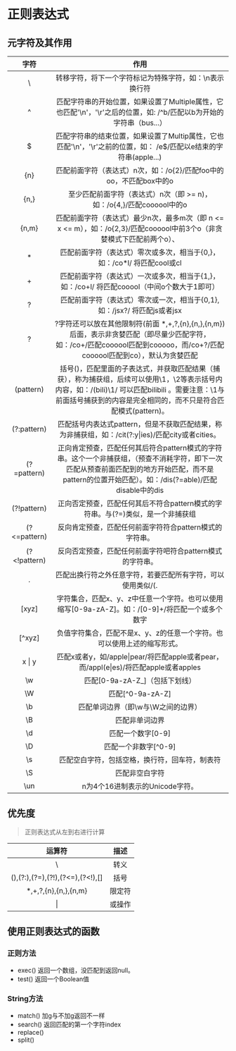 # 正则表达式

## 元字符及其作用
字符 | 作用
:--: | :--:
\ | 转移字符，将下一个字符标记为特殊字符，如：\n表示换行符
^ | 匹配字符串的开始位置，如果设置了Multiple属性，它也匹配'\n'，'\r'之后的位置，如: /^b/匹配以b为开始的字符串（bus...）
$ | 匹配字符串的结束位置，如果设置了Multip属性，它也匹配'\n'，'\r'之前的位置，如： /e$/匹配以e结束的字符串(apple...)
{n} | 匹配前面字符（表达式）n次，如：/o{2}/匹配foo中的oo，不匹配box中的o
{n,} | 至少匹配前面字符（表达式）n次（即 >= n)，如：/o{4,}/匹配coooool中的o
{n,m} | 匹配前面字符（表达式）最少n次，最多m次（即 n <= x <= m），如：/o{2,3}/匹配coooool中前3个o（非贪婪模式下匹配前两个o）、
\* | 匹配前面字符（表达式）零次或多次，相当于{0,}，如：/co*l/ 将匹配cool或cl
\+ | 匹配前面字符（表达式）一次或多次，相当于{1,}，如：/co+l/ 将匹配cooool（中间o个数大于1即可）
? | 匹配前面字符（表达式）零次或一次，相当于{0,1},如：/jsx?/ 将匹配js或者jsx
? | ?字符还可以放在其他限制符(前面 *,+,?,{n},{n,},{n,m})后面，表示非贪婪匹配（即尽量少匹配字符，如：/co+/匹配coooool匹配到cooooo，而/co+?/匹配coooool匹配到co），默认为贪婪匹配
(pattern) | 括号()，匹配里面的子表达式，并获取匹配结果（捕获），称为捕获组，后续可以使用\1，\2等表示括号内内容，如：/(bili)\1/ 可以匹配bilibili 。需要注意：\1与前面括号捕获到的内容是完全相同的，而不只是符合匹配模式(pattern)。
(?:pattern) | 匹配括号内表达式pattern，但是不获取匹配结果，称为非捕获组，如：/cit(?:y\|ies)/匹配city或者cities。
(?=pattern) | 正向肯定预查，匹配任何其后符合pattern模式的字符串。这个一个非捕获组，（预查不消耗字符，即下一次匹配从预查前面匹配到的地方开始匹配，而不是pattern的位置开始匹配）。如：/dis(?=able)/匹配disable中的dis
(?!pattern) | 正向否定预查，匹配任何其后不符合pattern模式的字符串。与(?=)类似，是一个非捕获组
(?<=pattern) | 反向肯定预查，匹配任何前面字符符合pattern模式的字符串。
(?<!pattern) | 反向否定预查，匹配任何前面字符吧符合pattern模式的字符串。
. | 匹配出换行符之外任意字符，若要匹配所有字符，可以使用类似/(.|\n|\r)/的形式
[xyz] | 字符集合，匹配x、y、z中任意一个字符。也可以使用缩写[0-9a-zA-Z]。如：/[0-9]+/将匹配一个或多个数字
[^xyz] | 负值字符集合，匹配不是x、y、z的任意一个字符。也可以使用上述的缩写形式。
x \| y | 匹配x或者y，如/apple\|pear/将匹配apple或者pear，而/appl(e\|es)/将匹配apple或者apples
\w | 匹配[0-9a-zA-Z_]（包括下划线）
\W | 匹配[^0-9a-zA-Z]
\b | 匹配单词边界（即\w与\W之间的边界）
\B | 匹配非单词边界
\d | 匹配一个数字[0-9]
\D | 匹配一个非数字[^0-9]
\s | 匹配空白字符，包括空格，换行符，回车符，制表符
\S | 匹配非空白字符
\un | n为4个16进制表示的Unicode字符。

## 优先度
> 正则表达式从左到右进行计算

运算符 | 描述
:---:| :---:
\ | 转义
(),(?:),(?=),(?!),(?<=),(?<!),[] | 括号
*,+,?,{n},{n,},{n,m} | 限定符
\| | 或操作

## 使用正则表达式的函数
### 正则方法
- exec() 返回一个数组，没匹配到返回null。
- test() 返回一个Boolean值

### String方法
- match() 加g与不加g返回不一样
- search()  返回匹配的第一个字符index
- replace() 
- split()

